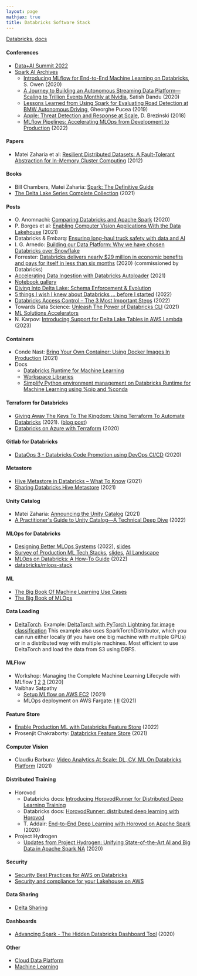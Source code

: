 ```yaml
---
layout: page
mathjax: true
title: Databricks Software Stack
---
```


[Databricks](https://databricks.com/), [docs](https://docs.databricks.com/applications/machine-learning/index.html#databricks-machine-learning-overview)

#### Conferences
* [Data+AI Summit 2022](https://databricks.com/dataaisummit/north-america-2022)
* [Spark AI Archives](https://databricks.com/sparkaisummit/north-america/sessions)
  * [Introducing MLflow for End-to-End Machine Learning on Databricks](https://databricks.com/session_na20/introducing-mlflow-for-end-to-end-machine-learning-on-databricks), S. Owen (2020)
  * [A Journey to Building an Autonomous Streaming Data Platform—Scaling to Trillion Events Monthly at Nvidia](https://databricks.com/session/a-journey-to-building-an-autonomous-streaming-data-platform-scaling-to-trillion-events-monthly-at-nvidia), Satish Dandu (2020)
  * [Lessons Learned from Using Spark for Evaluating Road Detection at BMW Autonomous Driving](https://www.youtube.com/watch?v=npYCeBzGxCA), Gheorghe Pucea (2019)
  * [Apple: Threat Detection and Response at Scale](https://databricks.com/session/keynote-from-apple), D. Brezinski (2018)
  * [MLflow Pipelines: Accelerating MLOps from Development to Production](https://www.databricks.com/dataaisummit/session/mlflow-pipelines-accelerating-mlops-development-production) (2022)

#### Papers
* Matei Zaharia et al: [Resilient Distributed Datasets: A Fault-Tolerant Abstraction for In-Memory Cluster Computing](https://www.usenix.org/system/files/conference/nsdi12/nsdi12-final138.pdf) (2012)

#### Books
* Bill Chambers, Matei Zaharia: [Spark: The Definitive Guide](https://www.amazon.com/Spark-Definitive-Guide-Processing-Simple/dp/1491912219)
* [The Delta Lake Series Complete Collection](https://www.databricks.com/it/wp-content/uploads/2021/03/030521-2-The-Delta-Lake-Series-Complete-Collection.pdf?itm_data=ungatedContentPages-resources-deltaLakeSeries) (2021)

#### Posts
* O. Anomnachi: [Comparing Databricks and Apache Spark](https://blog.anant.us/comparing-databricks-and-apache-spark/) (2020)
* P. Borges et al: [Enabling Computer Vision Applications With the Data Lakehouse](https://databricks.com/blog/2021/12/17/enabling-computer-vision-applications-with-the-data-lakehouse.html) (2021)
* Databricks & Embarq: [Ensuring long-haul truck safety with data and AI](https://databricks.com/customers/embark-trucks)
* I. G. Arnedo: [Building our Data Platform: Why we have chosen Databricks over Snowflake](https://blog.denexus.io/databricks)
* Forrester: [Databricks delivers nearly $29 million in economic benefits and pays for itself in less than six months](https://databricks.com/blog/2020/04/28/new-study-databricks-delivers-nearly-29-million-in-economic-benefits-and-pays-for-itself-in-less-than-six-months.html) (2020) (commissioned by Databricks)
* [Accelerating Data Ingestion with Databricks Autoloader](https://www.youtube.com/watch?v=8a38Fv9cpd8) (2021)
* [Notebook gallery](https://databricks.com/discover/notebook-gallery)
* [Diving Into Delta Lake: Schema Enforcement & Evolution](https://databricks.com/blog/2019/09/24/diving-into-delta-lake-schema-enforcement-evolution.html)
* [5 things I wish I knew about Databricks … before I started](https://www.confessionsofadataguy.com/5-things-i-wish-i-knew-about-databricks-before-i-started/) (2022)
* [Databricks Access Control – The 3 Most Important Steps](https://www.confessionsofadataguy.com/databricks-access-control-the-3-most-important-steps/) (2022)
* Towards Data Science: [Unleash The Power of Databricks CLI](https://towardsdatascience.com/unleash-the-power-of-databricks-cli-59480868eb0e) (2021)
* [ML Solutions Accelerators](https://www.databricks.com/solutions/accelerators)
* N. Karpov: [Introducing Support for Delta Lake Tables in AWS Lambda](https://delta.io/blog/2023-04-06-deltalake-aws-lambda-wrangler-pandas/) (2023)

#### Containers
* Conde Nast: [Bring Your Own Container: Using Docker Images In Production](https://www.databricks.com/session_na21/bring-your-own-container-using-docker-images-in-production) (2021)
* Docs
  * [Databricks Runtime for Machine Learning ](https://docs.databricks.com/runtime/mlruntime.html#create-a-cluster-using-databricks-runtime-ml)
  * [Workspace Libraries](https://docs.databricks.com/libraries/workspace-libraries.html)
  * [Simplify Python environment management on Databricks Runtime for Machine Learning using %pip and %conda](https://www.databricks.com/blog/2020/06/17/simplify-python-environment-management-on-databricks-runtime-for-machine-learning-using-pip-and-conda.html)

#### Terraform for Databricks
* [Giving Away The Keys To The Kingdom: Using Terraform To Automate Databricks](https://www.youtube.com/watch?v=h8LrVmb4W2Q) (2021). ([blog post](https://tech.scribd.com/blog/2021/automate-databricks-with-terraform.html))
* [Databricks on Azure with Terraform](https://www.youtube.com/watch?v=xkoaqa8kg6k) (2020)

#### Gitlab for Databricks
* [DataOps 3 - Databricks Code Promotion using DevOps CI/CD](https://www.youtube.com/watch?v=R7tJZelEt-Q) (2020)

#### Metastore
* [Hive Metastore in Databricks – What To Know](https://www.confessionsofadataguy.com/hive-metastore-in-databricks-what-to-know/) (2021)
* [Sharing Databricks Hive Metastore](https://cprosenjit.medium.com/sharing-databricks-hive-metastore-fb87727e2260) (2021)

#### Unity Catalog
* Matei Zaharia: [Announcing the Unity Catalog](https://www.youtube.com/watch?v=aRMfxPZxnfc) (2021)
* [A Practitioner's Guide to Unity Catalog—A Technical Deep Dive](https://www.youtube.com/watch?v=ibvG-pYKl8U) (2022)

#### MLOps for Databricks
* [Designing Better MLOps Systems](https://www.databricks.com/dataaisummit/session/designing-better-mlops-systems) (2022), [slides](https://microsites.databricks.com/sites/default/files/2022-07/Designing-Better-MLOps-Systems.pdf?_gl=1*1myflh0*_gcl_aw*R0NMLjE2NTcxMzE0NTYuQ2owS0NRanc1WlNXQmhDVkFSSXNBTEVSQ3Z4bDA2OUtDWTFoUXYtMEFNV2JSbUYtR3ZDSnNmQ1B3c2tRTWRrMU91X05yb1RtRWtDOG42c2FBbDVtRUFMd193Y0I.&_ga=2.96278300.1630202592.1661188524-1006779420.1638806500)
* [Survey of Production ML Tech Stacks](https://www.databricks.com/dataaisummit/session/survey-production-ml-tech-stacks), [slides](https://microsites.databricks.com/sites/default/files/2022-07/Survey-of-Production-ML-Tech-Stacks.pdf?_gl=1*41h2pk*_gcl_aw*R0NMLjE2NTcxMzE0NTYuQ2owS0NRanc1WlNXQmhDVkFSSXNBTEVSQ3Z4bDA2OUtDWTFoUXYtMEFNV2JSbUYtR3ZDSnNmQ1B3c2tRTWRrMU91X05yb1RtRWtDOG42c2FBbDVtRUFMd193Y0I.&_ga=2.59111981.1630202592.1661188524-1006779420.1638806500), [AI Landscape](https://ai-infrastructure.org/wp-content/uploads/2022/05/AIIA-Landscape-May-2022.pdf)
* [MLOps on Databricks: A How-To Guide](https://www.youtube.com/watch?v=JApPzAnbfPI) (2022)
* [databricks/mlops-stack](https://github.com/databricks/mlops-stack)

#### ML
* [The Big Book Of Machine Learning Use Cases](https://www.databricks.com/explore/data-science-machine-learning/big-book-of-ml)
* [The Big Book of MLOps](https://www.databricks.com/explore/data-science-machine-learning/big-book-of-MLOps)

#### Data Loading
* [DeltaTorch](https://github.com/mshtelma/deltatorch/tree/main). Example: [DeltaTorch with PyTorch Lightning for image classification](https://github.com/mshtelma/deltatorch/blob/main/examples/cv_caltech256_ddp_mr.py) This example also uses SparkTorchDistributor, which you can run either locally (if you have one big machine with multiple GPUs) or in a distributed way with multiple machines. Most efficient to use DeltaTorch and load the data from S3 using DBFS.

#### MLFlow
* Workshop: Managing the Complete Machine Learning Lifecycle with MLflow [1](https://www.databricks.com/discover/managing-machine-learning-lifecycle/mlflow-tracking) [2](https://www.databricks.com/discover/managing-machine-learning-lifecycle/mlflow-projects-and-models) [3](https://www.databricks.com/discover/managing-machine-learning-lifecycle/mlflow-model-registry-workflows) [2020]
* Vaibhav Satpathy
  * [Setup MLflow on AWS EC2](https://medium.com/analytics-vidhya/setup-mlflow-on-aws-ec2-94b8e473618f) (2021)
  * MLOps deployment on AWS Fargate: [I](https://medium.com/@vaibhavsatpathy/mlops-deployment-into-aws-fargate-i-bd612af5dd7a) [II](https://medium.com/analytics-vidhya/mlops-deployment-in-to-aws-fargate-ii-95321942b9e1) (2021)

#### Feature Store
* [Enable Production ML with Databricks Feature Store](https://www.youtube.com/watch?v=ia5ZxFDPPzo) (2022)
* Prosenjit Chakraborty: [Databricks Feature Store](https://cprosenjit.medium.com/databricks-feature-store-416bdb253c26) (2021)

#### Computer Vision
* Claudiu Barbura: [Video Analytics At Scale: DL, CV, ML On Databricks Platform](https://databricks.com/session_na21/video-analytics-at-scale-dl-cv-ml-on-databricks-platform) (2021)

#### Distributed Training
* Horovod
  * Databricks docs: [Introducing HorovodRunner for Distributed Deep Learning Training](https://databricks.com/blog/2018/11/19/introducing-horovodrunner-for-distributed-deep-learning-training.html)
  * Databricks docs: [HorovodRunner: distributed deep learning with Horovod ](https://docs.databricks.com/applications/machine-learning/train-model/distributed-training/horovod-runner.html)
  * T. Addair: [End-to-End Deep Learning with Horovod on Apache Spark](https://databricks.com/session_na20/end-to-end-deep-learning-with-horovod-on-apache-spark) (2020)
* Project Hydrogen
  * [Updates from Project Hydrogen: Unifying State-of-the-Art AI and Big Data in Apache Spark NA](https://www.databricks.com/session/updates-from-project-hydrogen-unifying-state-of-the-art-ai-and-big-data-in-apache-spark) (2020)

#### Security
* [Security Best Practices for AWS on Databricks](https://www.databricks.com/blog/2021/05/24/security-best-practices-for-aws-on-databricks.html)
* [Security and compliance for your Lakehouse on AWS](https://www.databricks.com/product/aws/security-and-compliance)

#### Data Sharing
* [Delta Sharing](https://www.youtube.com/embed/HQRusxdkwFo)

#### Dashboards
* [Advancing Spark - The Hidden Databricks Dashboard Tool](https://www.youtube.com/watch?v=3va2K-vfTQE) (2020)

#### Other
* [Cloud Data Platform](../cloud_data_platform.md)
* [Machine Learning](../machine_learning.md)

